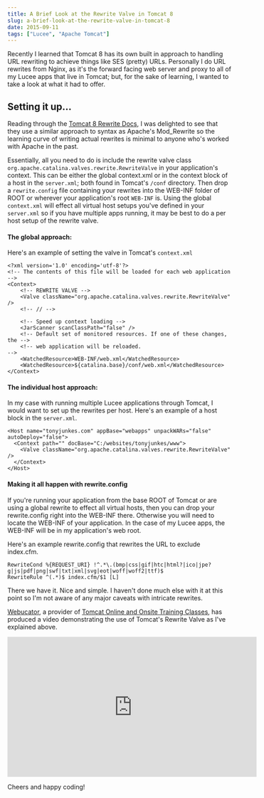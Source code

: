 ```yaml
---
title: A Brief Look at the Rewrite Valve in Tomcat 8
slug: a-brief-look-at-the-rewrite-valve-in-tomcat-8
date: 2015-09-11
tags: ["Lucee", "Apache Tomcat"]
---
```


Recently I learned that Tomcat 8 has its own built in approach to handling URL rewriting to achieve things like SES (pretty) URLs. Personally I do URL rewrites from Nginx, as it's the forward facing web server and proxy to all of my Lucee apps that live in Tomcat; but, for the sake of learning, I wanted to take a look at what it had to offer.

## Setting it up...

Reading through the [Tomcat 8 Rewrite Docs](http://tomcat.apache.org/tomcat-8.0-doc/rewrite.html), I was delighted to see that they use a similar approach to syntax as Apache's Mod_Rewrite so the learning curve of writing actual rewrites is minimal to anyone who's worked with Apache in the past.

Essentially, all you need to do is include the rewrite valve class `org.apache.catalina.valves.rewrite.RewriteValve` in your application's context. This can be either the global context.xml or in the context block of a host in the `server.xml`; both found in Tomcat's `/conf` directory. Then drop a `rewrite.config` file containing your rewrites into the WEB-INF folder of ROOT or wherever your application's root `WEB-INF` is. Using the global `context.xml` will effect all virtual host setups you've defined in your `server.xml` so if you have multiple apps running, it may be best to do a per host setup of the rewrite valve.

#### The global approach:

Here's an example of setting the valve in Tomcat's `context.xml`

```
<?xml version='1.0' encoding='utf-8'?>
<!-- The contents of this file will be loaded for each web application -->
<Context>
    <!-- REWRITE VALVE -->
    <Valve className="org.apache.catalina.valves.rewrite.RewriteValve" />
    <!-- // -->
  
    <!-- Speed up context loading -->
    <JarScanner scanClassPath="false" />
    <!-- Default set of monitored resources. If one of these changes, the -->
    <!-- web application will be reloaded.                                -->
    <WatchedResource>WEB-INF/web.xml</WatchedResource>
    <WatchedResource>${catalina.base}/conf/web.xml</WatchedResource>
</Context>
```

#### The individual host approach:

In my case with running multiple Lucee applications through Tomcat, I would want to set up the rewrites per host. Here's an example of a host block in the `server.xml`.

```
<Host name="tonyjunkes.com" appBase="webapps" unpackWARs="false" autoDeploy="false">
  <Context path="" docBase="C:/websites/tonyjunkes/www">
    <Valve className="org.apache.catalina.valves.rewrite.RewriteValve" />
  </Context>
</Host>
```

#### Making it all happen with rewrite.config

If you're running your application from the base ROOT of Tomcat or are using a global rewrite to effect all virtual hosts, then you can drop your rewrite.config right into the WEB-INF there. Otherwise you will need to locate the WEB-INF of your application. In the case of my Lucee apps, the WEB-INF will be in my application's web root.

Here's an example rewrite.config that rewrites the URL to exclude index.cfm.

```
RewriteCond %{REQUEST_URI} !^.*\.(bmp|css|gif|htc|html?|ico|jpe?g|js|pdf|png|swf|txt|xml|svg|eot|woff|woff2|ttf)$
RewriteRule ^(.*)$ index.cfm/$1 [L]
```

There we have it. Nice and simple. I haven't done much else with it at this point so I'm not aware of any major caveats with intricate rewrites.

[Webucator](https://www.webucator.com/), a provider of [Tomcat Online and Onsite Training Classes](https://www.webucator.com/servers/tomcat.cfm), has produced a video demonstrating the use of Tomcat's Rewrite Valve as I've explained above.

<iframe width="560" height="315" src="https://www.youtube.com/embed/ZjyhvLyHZfI" frameborder="0" allowfullscreen></iframe>

Cheers and happy coding!